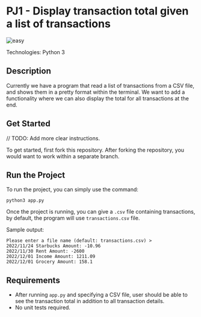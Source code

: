 # PJ1 - Display transaction total given a list of transactions

![easy](https://badgen.net/badge/Difficulty/Easy/green)

Technologies: Python 3

## Description

Currently we have a program that read a list of transactions from a CSV file, and shows them in a pretty format
within the terminal. We want to add a functionality where we can also display the total for all transactions at the end.

## Get Started

// TODO: Add more clear instructions.

To get started, first fork this repository. After forking the repository, you would want to work within a separate branch.

## Run the Project

To run the project, you can simply use the command:

```
python3 app.py
```

Once the project is running, you can give a `.csv` file containing transactions, by default, the program will use `transactions.csv` file.

Sample output:

```
Please enter a file name (default: transactions.csv) >
2022/11/24 Starbucks Amount: -10.96
2022/11/30 Rent Amount: -2600
2022/12/01 Income Amount: 1211.09
2022/12/01 Grocery Amount: 158.1
```

## Requirements

- After running `app.py` and specifying a CSV file, user should be able to see the transaction total in addition to all transaction details.
- No unit tests required.
